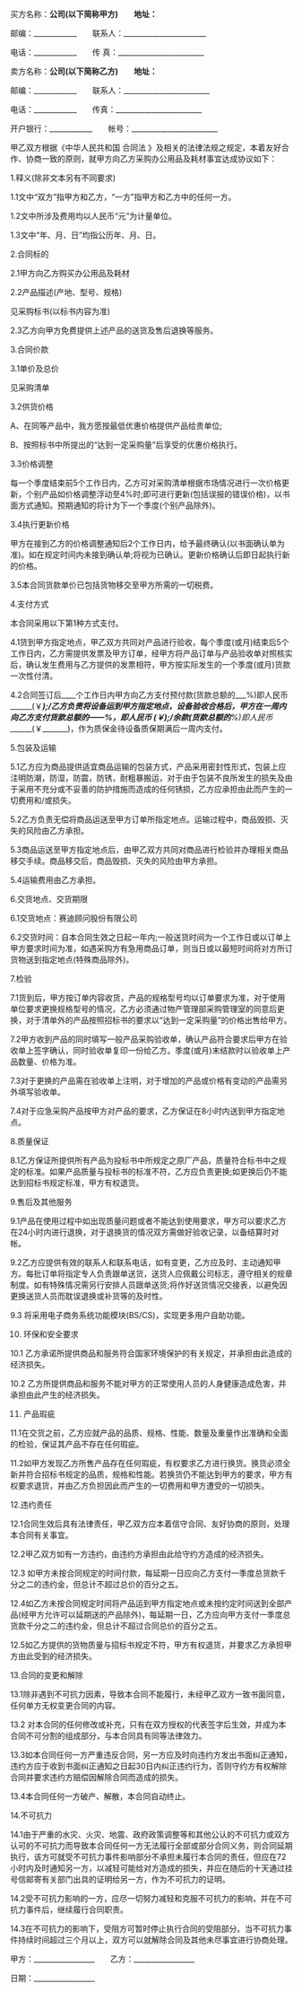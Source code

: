 
 


买方名称：____________公司(以下简称甲方)　　地址：____________


邮编：____________　　联系人：_______________________


电话：____________　　传 真：________________________


卖方名称：____________公司(以下简称乙方)　　地址：____________


邮编：____________　　联系人：________________________


电话：____________　　传真：________________________


开户银行：____________　　帐号：________________________


甲乙双方根据《中华人民共和国
合同法
》及相关的法律法规之规定，本着友好合作、协商一致的原则，就甲方向乙方采购办公用品及耗材事宜达成协议如下：


1.释义(除非文本另有不同要求)


1.1文中“双方”指甲方和乙方，“一方”指甲方和乙方中的任何一方。


1.2文中所涉及费用均以人民币“元”为计量单位。


1.3文中“年、月、日”均指公历年、月、日。


2.合同标的


2.1甲方向乙方购买办公用品及耗材


2.2产品描述(产地、型号、规格)


见采购标书(以标书内容为准)


2.3乙方向甲方免费提供上述产品的送货及售后退换等服务。


3.合同价款


3.1单价及总价


见采购清单


3.2供货价格


A、在同等产品中，我方愿按最低优惠价格提供产品给贵单位;


B、按照标书中所提出的“达到一定采购量”后享受的优惠价格执行。


3.3价格调整


每一个季度结束前5个工作日内，乙方可对采购清单根据市场情况进行一次价格更新，个别产品如价格调整浮动至4%时;即可进行更新(包括误报的错误价格)，以书面方式通知。预期通知的将计为下一个季度(个别产品除外)。


3.4执行更新价格


甲方在接到乙方的价格调整通知后2个工作日内，给予最终确认(以书面确认单为准)。如在规定时间内未接到确认单;将视为已确认。更新价格确认后即日起执行新的价格。


3.5本合同货款单价已包括货物移交至甲方所需的一切税费。


4.支付方式


本合同采用以下第1种方式支付。


4.1货到甲方指定地点，甲乙双方共同对产品进行验收，每个季度(或月)结束后5个工作日内，乙方需提供发票及甲方订单，经甲方将产品订单与产品验收单对照核实后，确认发生费用与乙方提供的发票相符，甲方按实际发生的一个季度(或月)货款一次性付清。


4.2合同签订后____个工作日内甲方向乙方支付预付款(货款总额的___%)即人民币______(￥_______);/乙方负责将设备运到甲方指定地点，设备验收合格后，甲方在一周内向乙方支付货款总额的——___%，即人民币 _______(￥_______);/余款(货款总额的___%)即人民币_______(￥_______)，作为质保金待设备质保期满后一周内支付。


5.包装及运输


5.1乙方应为商品提供适宜商品运输的包装方式，产品采用密封性形式，包装上应注明防潮，防湿，防震，防锈，耐粗暴搬运，对于由于包装不良所发生的损失及由于采用不充分或不妥善的防护措施而造成的任何锈损，乙方应承担由此而产生的一切费用和/或损失。


5.2乙方负责无偿将商品运送至甲方订单所指定地点。运输过程中，商品毁损、灭失的风险由乙方承担。


5.3商品运送至甲方指定地点后，由甲乙双方共同对商品进行检验并办理相关商品移交手续。商品移交后，商品毁损、灭失的风险由甲方承担。


5.4运输费用由乙方承担。


6.交货地点、交货期限


6.1交货地点：赛迪顾问股份有限公司


6.2交货时间：自本合同生效之日起一年内;一般送货时间为一个工作日或以订单上甲方要求时间为准，如遇采购方有急用商品订单，则当日或以最短时间将对方所订货物送到指定地点(特殊商品除外)。


7.检验


7.1货到后，甲方按订单内容收货，产品的规格型号均以订单要求为准，对于使用单位要求更换规格型号的情况，乙方必须通过物产管理部采购管理室的同意后更换，对于清单外的产品按照招标书的要求以“达到一定采购量”的价格出售给甲方。


7.2甲方收到产品的同时填写一般产品采购验收单，确认产品符合要求后甲方在验收单上签字确认，同时验收单复印一份给乙方。季度(或月)末结款时以验收单上产品数量、价格为准。


7.3对于更换的产品需在验收单上注明，对于增加的产品或价格有变动的产品需另外填写验收单。


7.4对于应急采购产品按甲方对产品的要求，乙方保证在8小时内送到甲方指定地点。


8.质量保证


8.1乙方保证所提供所有产品为投标书中所规定之原厂产品，质量符合标书中之规定的标准。如果产品质量与投标书的标准不符，乙方应负责更换;如更换后仍不能达到招标书规定标准，甲方有权退货。


9.售后及其他服务


9.1产品在使用过程中如出现质量问题或者不能达到使用要求，甲方可以要求乙方在24小时内进行退换，对于退换货的情况双方需做好验收记录，以备结算时对帐。


9.2乙方应提供有效的联系人和联系电话，如有变更，乙方应及时、主动通知甲方。每批订单将指定专人负责跟单送货，送货人应佩戴公司标志，遵守相关的规章制度。如有特殊情况需另行安排人员跟单送货;将作好送货情况交接表，以避免因更换送货人员而耽误退换或补货等的及时性。


9.3 将采用电子商务系统功能模块(BS/CS)，实现更多用户自助功能。


10. 环保和安全要求


10.1 乙方承诺所提供商品和服务符合国家环境保护的有关规定，并承担由此造成的经济损失。


10.2 乙方所提供商品和服务不能对甲方的正常使用人员的人身健康造成危害，并承担由此产生的经济损失。


11. 产品瑕疵


11.1在交货之前，乙方应就产品的品质、规格、性能、数量及重量作出准确和全面的检验，保证其产品不存在任何瑕疵。


11.2如甲方发现乙方所售产品存在任何瑕疵，有权要求乙方进行换货。换货必须全新并符合招标书规定的品质，规格和性能。若换货仍不能达到甲方的要求，甲方有权要求退货，并由乙方负担因此而产生的一切费用和甲方遭受的一切损失。


12.违约责任


12.1合同生效后具有法律责任，甲乙双方应本着信守合同、友好协商的原则，处理本合同有关事宜。


12.2甲乙双方如有一方违约，由违约方承担由此给守约方造成的经济损失。


12.3 如甲方未按合同规定的时间付款，每延期一日应向乙方支付一季度总货款千分之二的违约金，但总计不超过总价的百分之五。


12.4如乙方未按合同规定时间将产品运到甲方指定地点或未按约定时间送到全部产品(经甲方允许可以延期送的产品除外)，每延期一日，乙方应向甲方支付一季度总货款千分之二的违约金，但总计不超过合同总价的百分之五。


12.5如乙方提供的货物质量与招标书规定不符，甲方有权退货，并要求乙方承担甲方由此受到的经济损失。


13.合同的变更和解除


13.1除非遇到不可抗力因素，导致本合同不能履行，未经甲乙双方一致书面同意，任何单方无权变更合同的内容。


13.2 对本合同的任何修改或补充，只有在双方授权的代表签字后生效，并成为本合同不可分割的组成部分，与本合同具有同等法律效力。


13.3如本合同任何一方严重违反合同，另一方应及时向违约方发出书面纠正通知，违约方应于收到书面纠正通知之日起30日内纠正违约行为，否则守约方有权解除合同并要求违约方赔偿因解除合同而造成的损失。


13.4本合同任何一方破产、解散，本合同自动终止。


14.不可抗力


14.1由于严重的水灾、火灾、地震、政府政策调整等和其他公认的不可抗力或双方认可的不可抗力而导致本合同任何一方无法履行全部或部分合同义务，则合同延期执行，该方可就受不可抗力事件影响部分不承担未履行本合同的责任，但应在72小时内及时通知另一方，以减轻可能给对方造成的损失，并应在随后的十天通过挂号信邮寄有关部门出具的证明给另一方，作为不可抗力的证明。


14.2受不可抗力影响的一方，应尽一切努力减轻和克服不可抗力的影响，并在不可抗力事件后，继续履行合同职责。


14.3在不可抗力的影响下，受阻方可暂时停止执行合同的受阻部分。当不可抗力事件持续时间超过三个月以上，双方可以就解除合同及其他未尽事宜进行协商处理。


甲方：_________________　　乙方：_________________


日期：_________________
 


 

 
 
 
 
 
  


  
 

  


  


  
 
 
 
 

